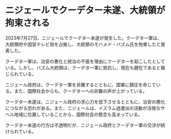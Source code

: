 # ニジェールでクーデター未遂、大統領が拘束される

2023年7月27日、ニジェールでクーデター未遂が発生した。クーデター軍は、大統領府や国営テレビ局を占拠し、大統領のモハメド・バズム氏を拘束したと発表した。

クーデター軍は、治安の悪化と統治の不振を理由にクーデターを起こしたとしている。しかし、バズム大統領は、クーデター軍に抵抗し、現在も健在であると報じられている。

ニジェール政府は、クーデター軍を非難するとともに、国軍に鎮圧を命じている。また、国際社会からも、クーデターへの非難の声が上がっている。

クーデター未遂は、ニジェール政府の求心力を低下させるとともに、治安の悪化につながる恐れがある。また、ニジェールは、イスラム過激派の活動が活発なサヘル地域に位置していることから、国際社会の懸念も高まっている。

クーデター未遂の行方は不透明だが、ニジェール政府とクーデター軍の交渉が続けられている。